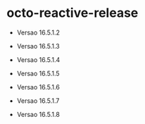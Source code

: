 # octo-reactive-release
- Versao 16.5.1.2
- Versao 16.5.1.3
- Versao 16.5.1.4
- Versao 16.5.1.5
- Versao 16.5.1.6

- Versao 16.5.1.7

- Versao 16.5.1.8
